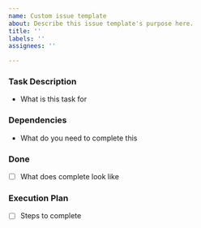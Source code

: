```yaml
---
name: Custom issue template
about: Describe this issue template's purpose here.
title: ''
labels: ''
assignees: ''

---
```


### Task Description
 - What is this task for
### Dependencies
- What do you need to complete this
### Done
- [ ] What does complete look like
### Execution Plan
- [ ]  Steps to complete
